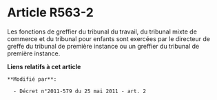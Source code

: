 # Article R563-2

Les fonctions de greffier du tribunal du travail, du tribunal mixte de commerce et du tribunal pour enfants sont exercées par
le directeur de greffe du tribunal de première instance ou un greffier du tribunal de première instance.

**Liens relatifs à cet article**

	**Modifié par**:

	  - Décret n°2011-579 du 25 mai 2011 - art. 2
